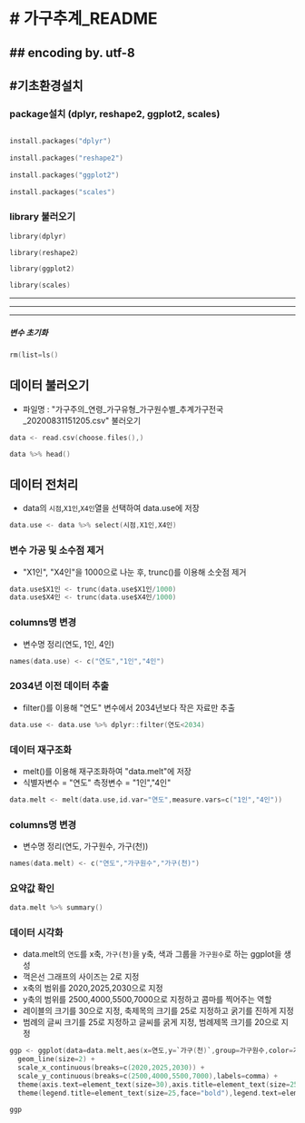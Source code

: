 # # 가구추계_README
## ## encoding by. utf-8

## #기초환경설치
### package설치 (dplyr, reshape2, ggplot2, scales)

```c 

install.packages("dplyr")
    
install.packages("reshape2")
    
install.packages("ggplot2")
    
install.packages("scales")
```

### library 불러오기

```c
library(dplyr)

library(reshape2)

library(ggplot2)

library(scales)
```
---------------------------------------------
---------------------------------------------
---------------------------------------------
##### 변수 초기화
```c
rm(list=ls()
```

## 데이터 불러오기

+ 파일명 : "가구주의_연령_가구유형_가구원수별_추계가구전국_20200831151205.csv" 불러오기

```c
data <- read.csv(choose.files(),)   

data %>% head()
```
## 데이터 전처리
+ data의 `시점`,`X1인`,`X4인`열을 선택하여 data.use에 저장
```c
data.use <- data %>% select(시점,X1인,X4인)
```

### 변수 가공 및 소수점 제거
+ "X1인",  "X4인"을 1000으로 나눈 후, trunc()를 이용해 소숫점 제거

```c
data.use$X1인 <- trunc(data.use$X1인/1000)
data.use$X4인 <- trunc(data.use$X4인/1000)
```

### columns명 변경

+ 변수명 정리(연도, 1인, 4인)

```c
names(data.use) <- c("연도","1인","4인")
```

### 2034년 이전 데이터 추출

+ filter()를 이용해 "연도" 변수에서 2034년보다 작은 자료만 추출

```c
data.use <- data.use %>% dplyr::filter(연도<2034)
```

### 데이터 재구조화

+ melt()를 이용해 재구조화하여 "data.melt"에 저장
+ 식별자변수 = "연도"       측정변수 = "1인","4인" 

```c
data.melt <- melt(data.use,id.var="연도",measure.vars=c("1인","4인")) 
```

### columns명 변경

+ 변수명 정리(연도, 가구원수, 가구(천))

```c
names(data.melt) <- c("연도","가구원수","가구(천)")
```
### 요약값 확인

```c
data.melt %>% summary()
```

### 데이터 시각화
+ data.melt의 `연도`를 x축, `가구(천)`을 y축, 색과 그룹을 `가구원수`로 하는 ggplot을 생성
+ 꺽은선 그래프의 사이즈는 2로 지정
+ x축의 범위를 2020,2025,2030으로 지정 
+ y축의 범위를 2500,4000,5500,7000으로 지정하고 콤마를 찍어주는 역할 
+ 레이블의 크기를 30으로 지정, 축제목의 크기를 25로 지정하고 굵기를 진하게 지정
+ 범례의 글씨 크기를 25로 지정하고 글씨를 굵게 지정, 범례제목 크기를 20으로 지정

```c
ggp <- ggplot(data=data.melt,aes(x=연도,y=`가구(천)`,group=가구원수,color=가구원수)) +
  geom_line(size=2) +
  scale_x_continuous(breaks=c(2020,2025,2030)) +
  scale_y_continuous(breaks=c(2500,4000,5500,7000),labels=comma) + 
  theme(axis.text=element_text(size=30),axis.title=element_text(size=25,face="bold")) +
  theme(legend.title=element_text(size=25,face="bold"),legend.text=element_text(size=20))
```

```c
ggp 
```




















